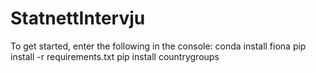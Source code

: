 # StatnettIntervju
To get started, enter the following in the console:
conda install fiona
pip install -r requirements.txt
pip install countrygroups
